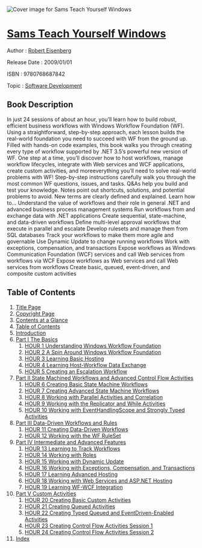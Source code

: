 ![Cover image for Sams Teach Yourself Windows](https://imgdetail.ebookreading.net/cover/cover/software_development/EB9780768687842.jpg)

[Sams Teach Yourself Windows](https://ebookreading.net/view/book/Sams+Teach+Yourself+Windows-EB9780768687842_1.html "Sams Teach Yourself Windows")
====================================================================================================================

Author : [Robert Eisenberg](https://ebookreading.net/search/author/Robert+Eisenberg)

Release Date : 2009/01/01

ISBN : 9780768687842

Topic : [Software Development](https://ebookreading.net/search/category/software-development)

Book Description
-----------------

In just 24 sessions of about an hour, you’ll learn how to build robust, efficient business workflows with Windows Workflow Foundation (WF). Using a straightforward, step-by-step approach, each lesson builds the real-world foundation you need to succeed with WF from the ground up.
Filled with hands-on code examples, this book walks you through creating every type of workflow supported by .NET 3.5’s powerful new version of WF. One step at a time, you’ll discover how to host workflows, manage workflow lifecycles, integrate with Web services and WCF applications, create custom activities, and moreeverything you’ll need to solve real-world problems with WF!
Step-by-step instructions carefully walk you through the most common WF questions, issues, and tasks.
Q&amp;As help you build and test your knowledge.
Notes point out shortcuts, solutions, and potential problems to avoid.
New terms are clearly defined and explained.
Learn how to...
Understand the value of workflows and their role in general .NET and advanced business process management systems
Run workflows from and exchange data with .NET applications
Create sequential, state-machine, and data-driven workflows
Define multi-level approval workflows that execute in parallel and escalate
Develop rulesets and manage them from SQL databases
Track your workflows to make them more agile and governable
Use Dynamic Update to change running workflows
Work with exceptions, compensation, and transactions
Expose workflows as Windows Communication Foundation (WCF) services and call Web services from workflows via WCF
Expose workflows as Web services and call Web services from workflows
Create basic, queued, event-driven, and composite custom activities
              
Table of Contents
-----------------

1. [Title Page](https://ebookreading.net/view/book/Sams+Teach+Yourself+Windows-EB9780768687842_2.html)
1. [Copyright Page](https://ebookreading.net/view/book/Sams+Teach+Yourself+Windows-EB9780768687842_2.html#id375553)
1. [Contents at a Glance](https://ebookreading.net/view/book/Sams+Teach+Yourself+Windows-EB9780768687842_3.html)
1. [Table of Contents](https://ebookreading.net/view/book/Sams+Teach+Yourself+Windows-EB9780768687842_4.html)
1. [Introduction](https://ebookreading.net/view/book/Sams+Teach+Yourself+Windows-EB9780768687842_9.html)
1. [Part I The Basics](https://ebookreading.net/view/book/Sams+Teach+Yourself+Windows-EB9780768687842_10.html)
    1. [HOUR 1 Understanding Windows Workflow Foundation](https://ebookreading.net/view/book/Sams+Teach+Yourself+Windows-EB9780768687842_11.html)
    1. [HOUR 2 A Spin Around Windows Workflow Foundation](https://ebookreading.net/view/book/Sams+Teach+Yourself+Windows-EB9780768687842_12.html)
    1. [HOUR 3 Learning Basic Hosting](https://ebookreading.net/view/book/Sams+Teach+Yourself+Windows-EB9780768687842_13.html)
    1. [HOUR 4 Learning Host-Workflow Data Exchange](https://ebookreading.net/view/book/Sams+Teach+Yourself+Windows-EB9780768687842_14.html)
    1. [HOUR 5 Creating an Escalation Workflow](https://ebookreading.net/view/book/Sams+Teach+Yourself+Windows-EB9780768687842_15.html)
1. [Part II State Machined Workflows and Advanced Control Flow Activities](https://ebookreading.net/view/book/Sams+Teach+Yourself+Windows-EB9780768687842_16.html)
    1. [HOUR 6 Creating Basic State Machine Workflows](https://ebookreading.net/view/book/Sams+Teach+Yourself+Windows-EB9780768687842_17.html)
    1. [HOUR 7 Creating Advanced State Machine Workflows](https://ebookreading.net/view/book/Sams+Teach+Yourself+Windows-EB9780768687842_18.html)
    1. [HOUR 8 Working with Parallel Activities and Correlation](https://ebookreading.net/view/book/Sams+Teach+Yourself+Windows-EB9780768687842_19.html)
    1. [HOUR 9 Working with the Replicator and While Activities](https://ebookreading.net/view/book/Sams+Teach+Yourself+Windows-EB9780768687842_20.html)
    1. [HOUR 10 Working with EventHandlingScope and Strongly Typed Activities](https://ebookreading.net/view/book/Sams+Teach+Yourself+Windows-EB9780768687842_21.html)
1. [Part III Data-Driven Workflows and Rules](https://ebookreading.net/view/book/Sams+Teach+Yourself+Windows-EB9780768687842_22.html)
    1. [HOUR 11 Creating Data-Driven Workflows](https://ebookreading.net/view/book/Sams+Teach+Yourself+Windows-EB9780768687842_23.html)
    1. [HOUR 12 Working with the WF RuleSet](https://ebookreading.net/view/book/Sams+Teach+Yourself+Windows-EB9780768687842_24.html)
1. [Part IV Intermediate and Advanced Features](https://ebookreading.net/view/book/Sams+Teach+Yourself+Windows-EB9780768687842_25.html)
    1. [HOUR 13 Learning to Track Workflows](https://ebookreading.net/view/book/Sams+Teach+Yourself+Windows-EB9780768687842_26.html)
    1. [HOUR 14 Working with Roles](https://ebookreading.net/view/book/Sams+Teach+Yourself+Windows-EB9780768687842_27.html)
    1. [HOUR 15 Working with Dynamic Update](https://ebookreading.net/view/book/Sams+Teach+Yourself+Windows-EB9780768687842_28.html)
    1. [HOUR 16 Working with Exceptions, Compensation, and Transactions](https://ebookreading.net/view/book/Sams+Teach+Yourself+Windows-EB9780768687842_29.html)
    1. [HOUR 17 Learning Advanced Hosting](https://ebookreading.net/view/book/Sams+Teach+Yourself+Windows-EB9780768687842_30.html)
    1. [HOUR 18 Working with Web Services and ASP.NET Hosting](https://ebookreading.net/view/book/Sams+Teach+Yourself+Windows-EB9780768687842_31.html)
    1. [HOUR 19 Learning WF-WCF Integration](https://ebookreading.net/view/book/Sams+Teach+Yourself+Windows-EB9780768687842_32.html)
1. [Part V Custom Activities](https://ebookreading.net/view/book/Sams+Teach+Yourself+Windows-EB9780768687842_33.html)
    1. [HOUR 20 Creating Basic Custom Activities](https://ebookreading.net/view/book/Sams+Teach+Yourself+Windows-EB9780768687842_34.html)
    1. [HOUR 21 Creating Queued Activities](https://ebookreading.net/view/book/Sams+Teach+Yourself+Windows-EB9780768687842_35.html)
    1. [HOUR 22 Creating Typed Queued and EventDriven-Enabled Activities](https://ebookreading.net/view/book/Sams+Teach+Yourself+Windows-EB9780768687842_36.html)
    1. [HOUR 23 Creating Control Flow Activities Session 1](https://ebookreading.net/view/book/Sams+Teach+Yourself+Windows-EB9780768687842_37.html)
    1. [HOUR 24 Creating Control Flow Activities Session 2](https://ebookreading.net/view/book/Sams+Teach+Yourself+Windows-EB9780768687842_38.html)
1. [Index](https://ebookreading.net/view/book/Sams+Teach+Yourself+Windows-EB9780768687842_39.html)
